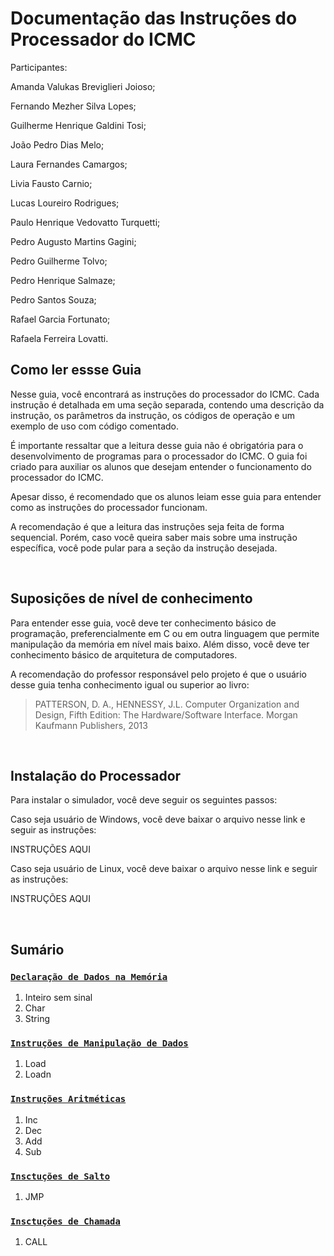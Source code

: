 # Documentação das Instruções do Processador do ICMC
Participantes:

Amanda Valukas Breviglieri Joioso;

Fernando Mezher Silva Lopes;

Guilherme Henrique Galdini Tosi;

João Pedro Dias Melo; 

Laura Fernandes Camargos; 

Livia Fausto Carnio;

Lucas Loureiro Rodrigues; 

Paulo Henrique Vedovatto Turquetti; 

Pedro Augusto Martins Gagini;

Pedro Guilherme Tolvo;

Pedro Henrique Salmaze;

Pedro Santos Souza;

Rafael Garcia Fortunato;

Rafaela Ferreira Lovatti.
<br>

## Como ler essse Guia

Nesse guia, você encontrará as instruções do processador do ICMC. Cada instrução é detalhada em uma seção separada, contendo uma descrição da instrução, os parâmetros da instrução, os códigos de operação e um exemplo de uso com código comentado.

É importante ressaltar que a leitura desse guia não é obrigatória para o desenvolvimento de programas para o processador do ICMC. O guia foi criado para auxiliar os alunos que desejam entender o funcionamento do processador do ICMC.

Apesar disso, é recomendado que os alunos leiam esse guia para entender como as instruções do processador funcionam.

A recomendação é que a leitura das instruções seja feita de forma sequencial. Porém, caso você queira saber mais sobre uma instrução específica, você pode pular para a seção da instrução desejada.

<br>

## Suposições de nível de conhecimento

Para entender esse guia, você deve ter conhecimento básico de programação, preferencialmente em C ou em outra linguagem que permite manipulação da memória em nível mais baixo. Além disso, você deve ter conhecimento básico de arquitetura de computadores.

A recomendação do professor responsável pelo projeto é que o usuário desse guia tenha conhecimento igual ou superior ao livro: 

> PATTERSON, D. A., HENNESSY, J.L. Computer Organization and Design, Fifth Edition: The Hardware/Software Interface. Morgan Kaufmann Publishers, 2013

<br>

## Instalação do Processador

Para instalar o simulador, você deve seguir os seguintes passos:

Caso seja usuário de Windows, você deve baixar o arquivo nesse link e seguir as instruções:

INSTRUÇÕES AQUI



Caso seja usuário de Linux, você deve baixar o arquivo nesse link e seguir as instruções:

INSTRUÇÕES AQUI




<br>

## Sumário

### [**`Declaração de Dados na Memória`**](/instrucoes/declaracao_de_dados.md)
1. Inteiro sem sinal
2. Char
2. String

### [**`Instruções de Manipulação de Dados`**](/instrucoes/manipulacao_de_dados.md)
1. Load
2. Loadn

### [**`Instruções Aritméticas`**](/instrucoes/aritmeticas.md)
1. Inc
2. Dec
3. Add
4. Sub

### [**`Insctuções de Salto`**](/instrucoes/intruçõesSalto.md)
1. JMP

### [**`Insctuções de Chamada`**](/instrucoes/instruçõesChamada.md)
1. CALL
